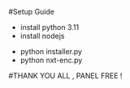 #Setup Guide

- install python 3.11
- install nodejs
+ python installer.py
+ python nxt-enc.py

#THANK YOU ALL , PANEL FREE !
